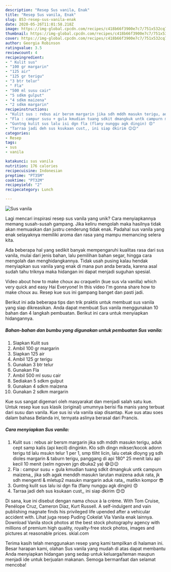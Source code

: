 ```yaml
---
description: "Resep Sus vanila, Enak"
title: "Resep Sus vanila, Enak"
slug: 853-resep-sus-vanila-enak
date: 2020-05-26T11:01:58.218Z
image: https://img-global.cpcdn.com/recipes/c418b66f3900e7c7/751x532cq70/sus-vanila-foto-resep-utama.jpg
thumbnail: https://img-global.cpcdn.com/recipes/c418b66f3900e7c7/751x532cq70/sus-vanila-foto-resep-utama.jpg
cover: https://img-global.cpcdn.com/recipes/c418b66f3900e7c7/751x532cq70/sus-vanila-foto-resep-utama.jpg
author: Georgia Robinson
ratingvalue: 3.5
reviewcount: 4
recipeingredient:
- " Kulit sus"
- "100 gr margarin"
- "125 air"
- "125 gr terigu"
- "3 btr telur"
- " Fla"
- "500 ml susu cair"
- "5 sdkm gulput"
- "4 sdkm maizena"
- "2 sdkm margarin"
recipeinstructions:
- "Kulit sus : rebus air bersm margarin jika sdh mddh masukn terigu, aduk cept samp kalis (api kecil) dinginkn. Klo sdh dingn mikser/kocok adonn terigu td lalu msukn telur 1 per 1, smp tliht licin, lalu cetak dloyng yg sdh dioles margarin &amp; taburn terigu, panggang di api 180° 25 menit lalu api kecil 10 menit (selm ngoven jgn dbuka2 ya) 😅😉😉"
- "Fla : campur susu + gula kmudian tuang sdkit dmangkuk untk campurn maizena,, jika sdh agak menddh masukn larutan maizena aduk rata, jk sdh mengentl &amp; mletup2 masukn margarin aduk rata,, matikn kompor 😎"
- "Guntng kulit sus lalu isi dgn fla (flany nunggu agk dingin) 😍"
- "Tarraa jadi deh sus ksukaan cust,, ini siap dkirim 😊😊"
categories:
- Resep
tags:
- sus
- vanila

katakunci: sus vanila 
nutrition: 176 calories
recipecuisine: Indonesian
preptime: "PT35M"
cooktime: "PT32M"
recipeyield: "2"
recipecategory: Lunch

---
```



![Sus vanila](https://img-global.cpcdn.com/recipes/c418b66f3900e7c7/751x532cq70/sus-vanila-foto-resep-utama.jpg)

Lagi mencari inspirasi resep sus vanila yang unik? Cara menyiapkannya memang susah-susah gampang. Jika keliru mengolah maka hasilnya tidak akan memuaskan dan justru cenderung tidak enak. Padahal sus vanila yang enak selayaknya memiliki aroma dan rasa yang mampu memancing selera kita.

Ada beberapa hal yang sedikit banyak mempengaruhi kualitas rasa dari sus vanila, mulai dari jenis bahan, lalu pemilihan bahan segar, hingga cara mengolah dan menghidangkannya. Tidak usah pusing kalau hendak menyiapkan sus vanila yang enak di mana pun anda berada, karena asal sudah tahu triknya maka hidangan ini dapat menjadi suguhan spesial.

Video about how to make choux au craquelin (kue sus vla vanilla) which very quick and easy Hai Everyone! In this video I&#39;m gonna share how to make choux au. Resep kue sus ini gampang banget dan pasti jadi.


Berikut ini ada beberapa tips dan trik praktis untuk membuat sus vanila yang siap dikreasikan. Anda dapat membuat Sus vanila menggunakan 10 bahan dan 4 langkah pembuatan. Berikut ini cara untuk menyiapkan hidangannya.

<!--inarticleads1-->

##### Bahan-bahan dan bumbu yang digunakan untuk pembuatan Sus vanila:

1. Siapkan  Kulit sus
1. Ambil 100 gr margarin
1. Siapkan 125 air
1. Ambil 125 gr terigu
1. Gunakan 3 btr telur
1. Gunakan  Fla
1. Ambil 500 ml susu cair
1. Sediakan 5 sdkm gulput
1. Gunakan 4 sdkm maizena
1. Gunakan 2 sdkm margarin


Kue sus sangat digemari oleh masyarakat dan menjadi salah satu kue. Untuk resep kue sus klasik (original) umumnya berisi fla manis yang terbuat dari susu dan vanila. Kue sus isi vla vanila siap disantap. Kue sus atau soes dalam bahasa Belanda ini, ternyata aslinya berasal dari Prancis. 

<!--inarticleads2-->

##### Cara menyiapkan Sus vanila:

1. Kulit sus : rebus air bersm margarin jika sdh mddh masukn terigu, aduk cept samp kalis (api kecil) dinginkn. Klo sdh dingn mikser/kocok adonn terigu td lalu msukn telur 1 per 1, smp tliht licin, lalu cetak dloyng yg sdh dioles margarin &amp; taburn terigu, panggang di api 180° 25 menit lalu api kecil 10 menit (selm ngoven jgn dbuka2 ya) 😅😉😉
1. Fla : campur susu + gula kmudian tuang sdkit dmangkuk untk campurn maizena,, jika sdh agak menddh masukn larutan maizena aduk rata, jk sdh mengentl &amp; mletup2 masukn margarin aduk rata,, matikn kompor 😎
1. Guntng kulit sus lalu isi dgn fla (flany nunggu agk dingin) 😍
1. Tarraa jadi deh sus ksukaan cust,, ini siap dkirim 😊😊


Di sana, kue ini disebut dengan nama choux à la crème. With Tom Cruise, Penélope Cruz, Cameron Diaz, Kurt Russell. A self-indulgent and vain publishing magnate finds his privileged life upended after a vehicular accident with. Lihat juga resep Puding Cokelat Vla Vanila enak lainnya. Download Vanila stock photos at the best stock photography agency with millions of premium high quality, royalty-free stock photos, images and pictures at reasonable prices. skial.com 

Terima kasih telah menggunakan resep yang kami tampilkan di halaman ini. Besar harapan kami, olahan Sus vanila yang mudah di atas dapat membantu Anda menyiapkan hidangan yang sedap untuk keluarga/teman maupun menjadi ide untuk berjualan makanan. Semoga bermanfaat dan selamat mencoba!
